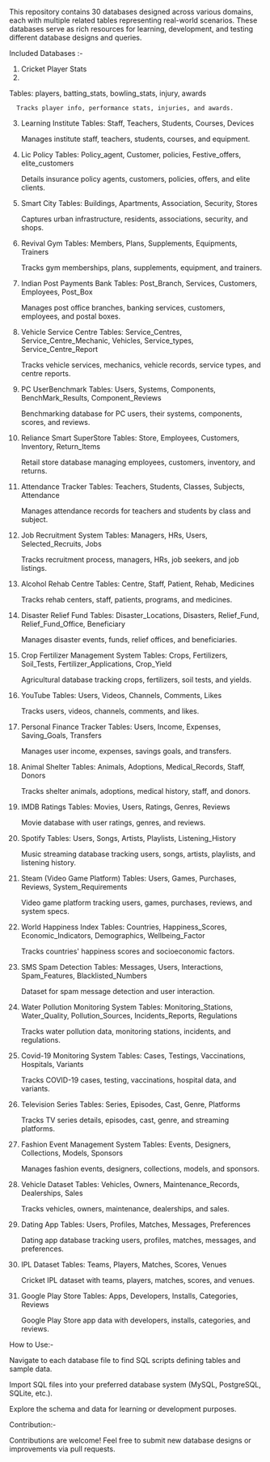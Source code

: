This repository contains 30 databases designed across various domains, each with multiple related tables representing real-world scenarios. These databases serve as rich resources for learning, development, and testing different database designs and queries.

Included Databases :-
1. Cricket Player Stats
2. 
Tables: players, batting_stats, bowling_stats, injury, awards

      Tracks player info, performance stats, injuries, and awards.

3. Learning Institute
Tables: Staff, Teachers, Students, Courses, Devices

      Manages institute staff, teachers, students, courses, and equipment.

4. Lic Policy
Tables: Policy_agent, Customer, policies, Festive_offers, elite_customers

      Details insurance policy agents, customers, policies, offers, and elite clients.

5. Smart City
Tables: Buildings, Apartments, Association, Security, Stores

      Captures urban infrastructure, residents, associations, security, and shops.

6. Revival Gym
Tables: Members, Plans, Supplements, Equipments, Trainers

      Tracks gym memberships, plans, supplements, equipment, and trainers.

7. Indian Post Payments Bank
Tables: Post_Branch, Services, Customers, Employees, Post_Box

      Manages post office branches, banking services, customers, employees, and postal boxes.

8. Vehicle Service Centre
Tables: Service_Centres, Service_Centre_Mechanic, Vehicles, Service_types, Service_Centre_Report

      Tracks vehicle services, mechanics, vehicle records, service types, and centre reports.

9. PC UserBenchmark
Tables: Users, Systems, Components, BenchMark_Results, Component_Reviews

      Benchmarking database for PC users, their systems, components, scores, and reviews.

10. Reliance Smart SuperStore
Tables: Store, Employees, Customers, Inventory, Return_Items

      Retail store database managing employees, customers, inventory, and returns.

11. Attendance Tracker
Tables: Teachers, Students, Classes, Subjects, Attendance

      Manages attendance records for teachers and students by class and subject.

12. Job Recruitment System
Tables: Managers, HRs, Users, Selected_Recruits, Jobs

      Tracks recruitment process, managers, HRs, job seekers, and job listings.

13. Alcohol Rehab Centre
Tables: Centre, Staff, Patient, Rehab, Medicines

      Tracks rehab centers, staff, patients, programs, and medicines.

14. Disaster Relief Fund
Tables: Disaster_Locations, Disasters, Relief_Fund, Relief_Fund_Office, Beneficiary

      Manages disaster events, funds, relief offices, and beneficiaries.

15. Crop Fertilizer Management System
Tables: Crops, Fertilizers, Soil_Tests, Fertilizer_Applications, Crop_Yield

      Agricultural database tracking crops, fertilizers, soil tests, and yields.

16. YouTube
Tables: Users, Videos, Channels, Comments, Likes

      Tracks users, videos, channels, comments, and likes.

17. Personal Finance Tracker
Tables: Users, Income, Expenses, Saving_Goals, Transfers

      Manages user income, expenses, savings goals, and transfers.

18. Animal Shelter
Tables: Animals, Adoptions, Medical_Records, Staff, Donors

      Tracks shelter animals, adoptions, medical history, staff, and donors.

19. IMDB Ratings
Tables: Movies, Users, Ratings, Genres, Reviews

      Movie database with user ratings, genres, and reviews.

20. Spotify
Tables: Users, Songs, Artists, Playlists, Listening_History

      Music streaming database tracking users, songs, artists, playlists, and listening history.

21. Steam (Video Game Platform)
Tables: Users, Games, Purchases, Reviews, System_Requirements

      Video game platform tracking users, games, purchases, reviews, and system specs.

22. World Happiness Index
Tables: Countries, Happiness_Scores, Economic_Indicators, Demographics, Wellbeing_Factor

      Tracks countries' happiness scores and socioeconomic factors.

23. SMS Spam Detection
Tables: Messages, Users, Interactions, Spam_Features, Blacklisted_Numbers

      Dataset for spam message detection and user interaction.

24. Water Pollution Monitoring System
Tables: Monitoring_Stations, Water_Quality, Pollution_Sources, Incidents_Reports, Regulations

      Tracks water pollution data, monitoring stations, incidents, and regulations.

25. Covid-19 Monitoring System
Tables: Cases, Testings, Vaccinations, Hospitals, Variants

      Tracks COVID-19 cases, testing, vaccinations, hospital data, and variants.

26. Television Series
Tables: Series, Episodes, Cast, Genre, Platforms

      Tracks TV series details, episodes, cast, genre, and streaming platforms.

27. Fashion Event Management System
Tables: Events, Designers, Collections, Models, Sponsors

      Manages fashion events, designers, collections, models, and sponsors.

28. Vehicle Dataset
Tables: Vehicles, Owners, Maintenance_Records, Dealerships, Sales

      Tracks vehicles, owners, maintenance, dealerships, and sales.

29. Dating App
Tables: Users, Profiles, Matches, Messages, Preferences

      Dating app database tracking users, profiles, matches, messages, and preferences.

30. IPL Dataset
Tables: Teams, Players, Matches, Scores, Venues

      Cricket IPL dataset with teams, players, matches, scores, and venues.

31. Google Play Store
Tables: Apps, Developers, Installs, Categories, Reviews

      Google Play Store app data with developers, installs, categories, and reviews.




How to Use:-


Navigate to each database file to find SQL scripts defining tables and sample data.

Import SQL files into your preferred database system (MySQL, PostgreSQL, SQLite, etc.).

Explore the schema and data for learning or development purposes.

Contribution:-


Contributions are welcome! Feel free to submit new database designs or improvements via pull requests.
